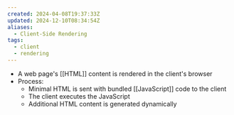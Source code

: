 ```yaml
---
created: 2024-04-08T19:37:33Z
updated: 2024-12-10T08:34:54Z
aliases:
  - Client-Side Rendering
tags:
  - client
  - rendering
---
```

- A web page's [[HTML]] content is rendered in the client's browser
- Process:
	- Minimal HTML is sent with bundled [[JavaScript]] code to the client
	- The client executes the JavaScript
	- Additional HTML content is generated dynamically